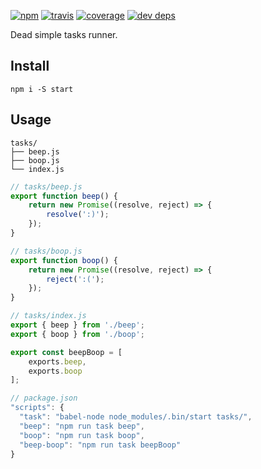 [![npm](https://img.shields.io/npm/v/start.svg?style=flat-square)](https://www.npmjs.com/package/start)
[![travis](http://img.shields.io/travis/deepsweet/start.svg?style=flat-square)](https://travis-ci.org/deepsweet/start)
[![coverage](http://img.shields.io/coveralls/deepsweet/start/master.svg?style=flat-square)](https://coveralls.io/r/deepsweet/start)
[![dev deps](http://img.shields.io/david/dev/deepsweet/start.svg?style=flat-square)](https://david-dm.org/deepsweet/start#info=devDependencies)

Dead simple tasks runner.

## Install

```
npm i -S start
```

## Usage

```
tasks/
├── beep.js
├── boop.js
└── index.js
```

```js
// tasks/beep.js
export function beep() {
    return new Promise((resolve, reject) => {
        resolve(':)');
    });
}
```

```js
// tasks/boop.js
export function boop() {
    return new Promise((resolve, reject) => {
        reject(':(');
    });
}
```

```js
// tasks/index.js
export { beep } from './beep';
export { boop } from './boop';

export const beepBoop = [
    exports.beep,
    exports.boop
];
```

```js
// package.json
"scripts": {
  "task": "babel-node node_modules/.bin/start tasks/",
  "beep": "npm run task beep",
  "boop": "npm run task boop",
  "beep-boop": "npm run task beepBoop"
}
```

